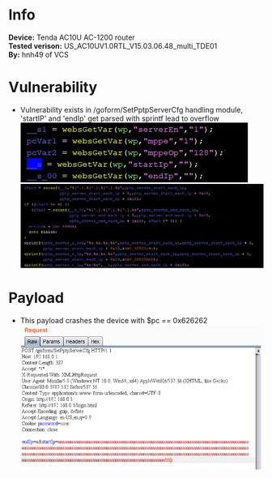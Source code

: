 # Info
**Device:** Tenda AC10U AC-1200 router\
**Tested verison:** US_AC10UV1.0RTL_V15.03.06.48_multi_TDE01\
**By:** hnh49 of VCS
# Vulnerability
* Vulnerability exists in /goform/SetPptpServerCfg handling module, 'startIP' and 'endIp' get parsed with sprintf lead to overflow\
![cause1](./bof12_SetPptpServerCfg_cause_1.JPG)\
![cause2](./bof12_SetPptpServerCfg_cause_2.JPG)
# Payload
* This payload crashes the device with $pc == 0x626262
![payload](./bof12_SetPptpServerCfg_payload.PNG)

